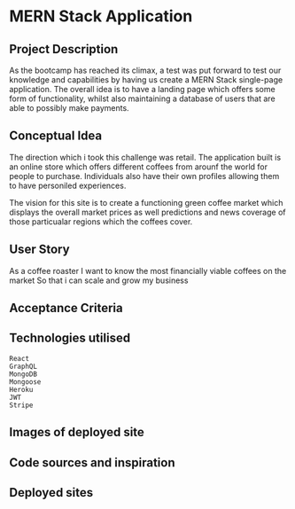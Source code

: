 # MERN Stack Application

## Project Description
As the bootcamp has reached its climax, a test was put forward to test our knowledge and capabilities by having us create a MERN Stack single-page application. The overall idea is to have a landing page which offers some form of functionality, whilst also maintaining a database of users that are able to possibly make payments. 

## Conceptual Idea
The direction which i took this challenge was retail. The application built is an online store which offers different coffees from arounf the world for people to purchase. Individuals also have their own profiles allowing them to have personiled experiences. 

The vision for this site is to create a functioning green coffee market which displays the overall market prices as well predictions and news coverage of those particualar regions which the coffees cover. 

## User Story 
As a coffee roaster 
I want to know the most financially viable coffees on the market
So that i can scale and grow my business 

## Acceptance Criteria 

## Technologies utilised 
```
React 
GraphQL
MongoDB
Mongoose
Heroku
JWT
Stripe

```

## Images of deployed site 

## Code sources and inspiration 

## Deployed sites

